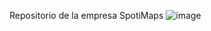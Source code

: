 Repositorio de la empresa SpotiMaps
![image](https://user-images.githubusercontent.com/72567637/155685427-c286ebbe-75ef-4144-9deb-737c99a012dc.png)
